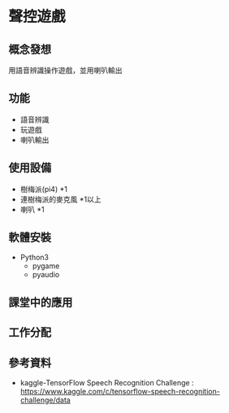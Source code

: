 聲控遊戲 
===========
概念發想
-----
用語音辨識操作遊戲，並用喇叭輸出

功能
-----
* 語音辨識
* 玩遊戲
* 喇叭輸出

使用設備
-------
* 樹梅派(pi4) *1
* 連樹梅派的麥克風  *1以上
* 喇叭 *1

軟體安裝
-----
* Python3
  * pygame
  * pyaudio
 
課堂中的應用
------

工作分配
-------
參考資料
-------
* kaggle-TensorFlow Speech Recognition Challenge : https://www.kaggle.com/c/tensorflow-speech-recognition-challenge/data 
